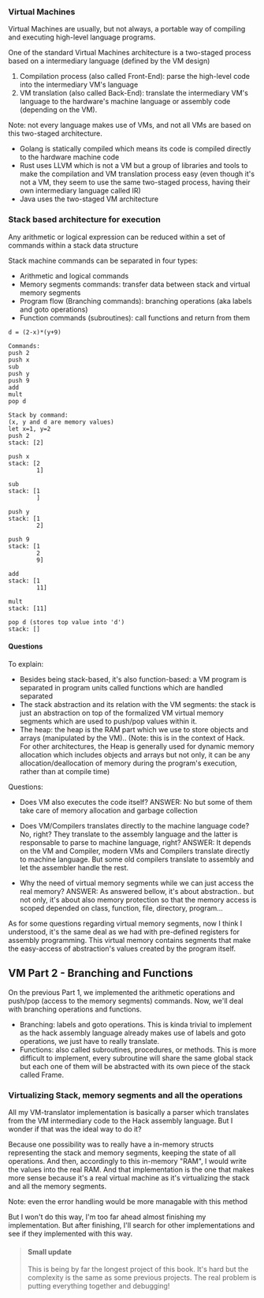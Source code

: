 ### Virtual Machines
Virtual Machines are usually, but not always, a portable way of compiling and executing
high-level language programs.

One of the standard Virtual Machines architecture is a two-staged process based on
a intermediary language (defined by the VM design)
1. Compilation process (also called Front-End): parse the high-level code into 
the intermediary VM's language
2. VM translation (also called Back-End): translate the intermediary VM's language
to the hardware's machine language or assembly code (depending on the VM).

Note: not every language makes use of VMs, and not all VMs are based on this two-staged architecture.

- Golang is statically compiled which means its code is compiled directly to the hardware machine code
- Rust uses LLVM which is not a VM but a group of libraries and tools to make the compilation and VM translation
process easy (even though it's not a VM, they seem to use the same two-staged process, having their own
intermediary language called IR)
- Java uses the two-staged VM architecture

### Stack based architecture for execution
Any arithmetic or logical expression can be reduced within a set of commands within a stack data structure

Stack machine commands can be separated in four types:
- Arithmetic and logical commands
- Memory segments commands: transfer data between stack and virtual memory segments
- Program flow (Branching commands): branching operations (aka labels and goto operations)
- Function commands (subroutines): call functions and return from them

```
d = (2-x)*(y+9)

Commands:
push 2
push x
sub
push y
push 9
add
mult
pop d

Stack by command:
(x, y and d are memory values)
let x=1, y=2
push 2
stack: [2]

push x
stack: [2
        1]

sub
stack: [1
        ]

push y
stack: [1
        2]

push 9
stack: [1
        2
        9]

add
stack: [1
        11]

mult
stack: [11]

pop d (stores top value into 'd')
stack: []
```

#### Questions
To explain:
- Besides being stack-based, it's also function-based: a VM program is separated in program units called functions 
which are handled separated
- The stack abstraction and its relation with the VM segments: the stack is just an abstraction on top of
the formalized VM virtual memory segments which are used to push/pop values within it.
- The heap: the heap is the RAM part which we use to store objects and arrays (manipulated by the VM)..
(Note: this is in the context of Hack. For other architectures, the Heap is generally used for dynamic memory
allocation which includes objects and arrays but not only, it can be any allocation/deallocation of memory
during the program's execution, rather than at compile time)

Questions:
- Does VM also executes the code itself?
ANSWER: No but some of them take care of memory allocation and garbage collection

- Does VM/Compilers translates directly to the machine language code? No, right? They translate
to the assembly language and the latter is responsable to parse to machine language, right?
ANSWER: It depends on the VM and Compiler, modern VMs and Compilers translate directly to machine language. 
But some old compilers translate to assembly and let the assembler handle the rest.

- Why the need of virtual memory segments while we can just access the real memory?
ANSWER: As answered bellow, it's about abstraction.. but not only, it's about also memory protection
so that the memory access is scoped depended on class, function, file, directory, program...

As for some questions regarding virtual memory segments, now I think I understood, it's the same
deal as we had with pre-defined registers for assembly programming. This virtual memory contains
segments that make the easy-access of abstraction's values created by the program itself.

## VM Part 2 - Branching and Functions

On the previous Part 1, we implemented the arithmetic operations and push/pop (access to the memory 
segments) commands. Now, we'll deal with branching operations and functions.

- Branching: labels and goto operations. This is kinda trivial to implement as the hack assembly language
already makes use of labels and goto operations, we just have to really translate.
- Functions: also called subroutines, procedures, or methods. This is more difficult to implement, every subroutine
will share the same global stack but each one of them will be abstracted with its own piece of the stack called Frame.

### Virtualizing Stack, memory segments and all the operations
All my VM-translator implementation is basically a parser which translates from the VM intermediary code to the 
Hack assembly language. But I wonder if that was the ideal way to do it?

Because one possibility was to really have a in-memory structs representing the stack and memory segments, keeping
the state of all operations. And then, accordingly to this in-memory "RAM", I would write the values into the real
RAM. And that implementation is the one that makes more sense because it's a real virtual machine as it's virtualizing
the stack and all the memory segments.

Note: even the error handling would be more managable with this method

But I won't do this way, I'm too far ahead almost finishing my implementation. But after finishing, I'll search for
other implementations and see if they implemented with this way.

> #### Small update
> This is being by far the longest project of this book.
> It's hard but the complexity is the same as some previous projects.
> The real problem is putting everything together and debugging!
